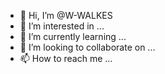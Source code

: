 - 👋 Hi, I’m @W-WALKES
- 👀 I’m interested in ...
- 🌱 I’m currently learning ...
- 💞️ I’m looking to collaborate on ...
- 📫 How to reach me ...

<!---
W-WALKES/W-WALKES is a ✨ special ✨ repository because its `README.md` (this file) appears on your GitHub profile.
You can click the Preview link to take a look at your changes.
--->

